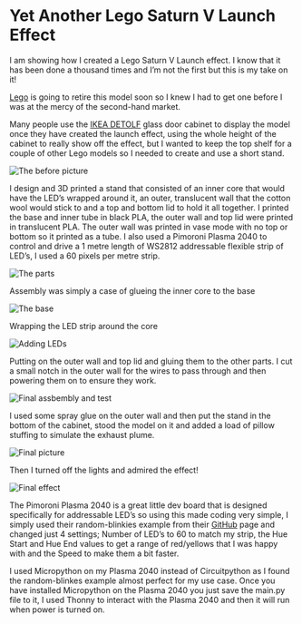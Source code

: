 # Yet Another Lego Saturn V Launch Effect

I am showing how I created a Lego Saturn V Launch effect. I know that it has been done a thousand times and I’m not the first but this is my take on it!

[Lego](https://www.lego.com/en-gb/product/lego-nasa-apollo-saturn-v-92176) is going to retire this model soon so I knew I had to get one before I was at the mercy of the second-hand market. 

Many people use the [IKEA DETOLF](https://www.ikea.com/gb/en/p/detolf-glass-door-cabinet-white-80269122/) glass door cabinet to display the model once they have created the launch effect, using the whole height of the cabinet to really show off the effect, but I wanted to keep the top shelf for a couple of other Lego models so I needed to create and use a short stand.

![The before picture](https://github.com/sergeibuilds/LegoSaturnVLaunch/blob/main/pictures/1_before_picture.jpg)

I design and 3D printed a stand that consisted of an inner core that would have the LED’s wrapped around it, an outer, translucent wall that the cotton wool would stick to and a top and bottom lid to hold it all together.
I printed the base and inner tube in black PLA, the outer wall and top lid were printed in translucent PLA. The outer wall was printed in vase mode with no top or bottom so it printed as a tube.
I also used a Pimoroni Plasma 2040 to control and drive a 1 metre length of WS2812 addressable flexible strip of LED’s, I used a 60 pixels per metre strip.

![The parts](https://github.com/sergeibuilds/LegoSaturnVLaunch/blob/main/pictures/8_the_parts.jpg)

Assembly was simply a case of glueing the inner core to the base

![The base](https://github.com/sergeibuilds/LegoSaturnVLaunch/blob/main/pictures/2_initial_assembly.jpg)

Wrapping the LED strip around the core

![Adding LEDs](https://github.com/sergeibuilds/LegoSaturnVLaunch/blob/main/pictures/3_adding_leds.jpg)

Putting on the outer wall and top lid and gluing them to the other parts. I cut a small notch in the outer wall for the wires to pass through and then powering them on to ensure they work.

![Final assbembly and test](https://github.com/sergeibuilds/LegoSaturnVLaunch/blob/main/pictures/4b_final_assembly.gif)

I used some spray glue on the outer wall and then put the stand in the bottom of the cabinet, stood the model on it and added a load of pillow stuffing to simulate the exhaust plume.

![Final picture](https://github.com/sergeibuilds/LegoSaturnVLaunch/blob/main/pictures/5_after_picture_off.jpg)

Then I turned off the lights and admired the effect!

![Final effect](https://github.com/sergeibuilds/LegoSaturnVLaunch/blob/main/pictures/7_final_effect.gif)

The Pimoroni Plasma 2040 is a great little dev board that is designed specifically for addressable LED’s so using this made coding very simple, I simply used their random-blinkies example from their [GitHub](https://github.com/pimoroni/pimoroni-pico/tree/main/micropython/examples/plasma2040) page and changed just 4 settings; Number of LED’s to 60 to match my strip, the Hue Start and Hue End values to get a range of red/yellows that I was happy with and the Speed to make them a bit faster.

I used Micropython on my Plasma 2040 instead of Circuitpython as I found the random-blinkes example almost perfect for my use case. Once you have installed Micropython on the Plasma 2040 you just save the main.py file to it, I used Thonny to interact with the Plasma 2040 and then it will run when power is turned on.

